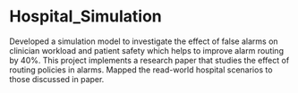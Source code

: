 # Hospital_Simulation
Developed a simulation model to investigate the effect of false alarms on clinician workload and patient safety which helps to improve alarm routing by 40%. This project implements a research paper that studies the effect of routing
policies in alarms. Mapped the read-world hospital scenarios to those discussed in paper.
